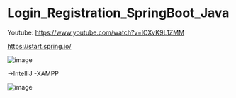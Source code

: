 # Login_Registration_SpringBoot_Java

Youtube: https://www.youtube.com/watch?v=lOXvK9L1ZMM

https://start.spring.io/

![image](https://user-images.githubusercontent.com/61595808/143428619-c86a6c47-b8b9-4b9f-8fd7-076782daaac9.png)

 ->IntelliJ -XAMPP
 
 ![image](https://user-images.githubusercontent.com/61595808/143429470-ac515902-2222-4bbe-98e2-fa715c460141.png)
 
 
 

